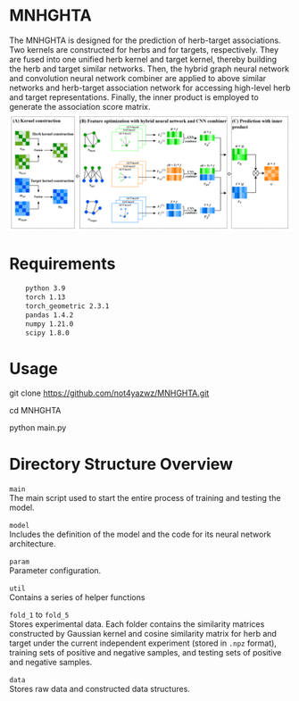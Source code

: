 # MNHGHTA
The MNHGHTA is designed for the prediction of herb-target associations. Two kernels are constructed for herbs and for targets, respectively. They are fused into one unified herb kernel and target kernel, thereby building the herb and target similar networks. Then, the hybrid graph neural network and convolution neural network combiner are applied to above similar networks and herb-target association network for accessing high-level herb and target representations. Finally, the inner product is employed to generate the association score matrix.
![Framework.png](Framework.png)

# Requirements
        python 3.9
        torch 1.13
        torch_geometric 2.3.1
        pandas 1.4.2
        numpy 1.21.0
        scipy 1.8.0

# Usage
git clone https://github.com/not4yazwz/MNHGHTA.git

cd MNHGHTA

python main.py 

# Directory Structure Overview

`main`   
The main script used to start the entire process of training and testing the model.

`model`   
Includes the definition of the model and the code for its neural network architecture.

`param`  
Parameter configuration.

`util`  
Contains a series of helper functions

`fold_1` to `fold_5`  
Stores experimental data. Each folder contains the similarity 
matrices constructed by Gaussian kernel and cosine similarity 
matrix for herb and target under the current independent 
experiment (stored in `.npz` format), training sets of 
positive and negative samples, and testing sets of 
positive and negative samples.

`data`  
Stores raw data and constructed data structures.
